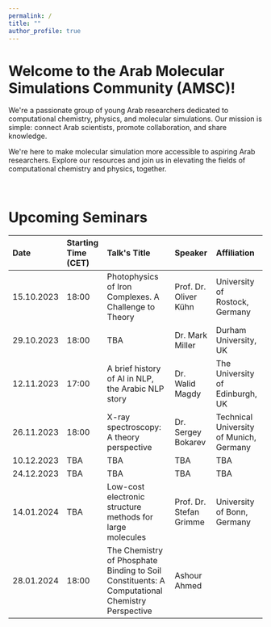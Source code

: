 ```yaml
---
permalink: /
title: ""
author_profile: true
---
```


Welcome to the Arab Molecular Simulations Community (AMSC)!
======
We're a passionate group of young Arab researchers dedicated to computational chemistry, physics, and molecular simulations. Our mission is simple: connect Arab scientists, promote collaboration, and share knowledge.

We're here to make molecular simulation more accessible to aspiring Arab researchers. Explore our resources and join us in elevating the fields of computational chemistry and physics, together.

<br>

Upcoming Seminars
=======

| Date | Starting Time (CET) | Talk's Title | Speaker | Affiliation |
|:---- |:------------------- |:------------ |:------- |:------------|
| 15.10.2023 | 18:00 | Photophysics of Iron Complexes. A Challenge to Theory | Prof. Dr. Oliver Kühn | University of Rostock, Germany | 
| 29.10.2023 | 18:00 | TBA | Dr. Mark Miller | Durham University, UK | 
| 12.11.2023 | 17:00 | A brief history of AI in NLP, the Arabic NLP story | Dr. Walid Magdy | The University of Edinburgh, UK |
| 26.11.2023 | 18:00 | X-ray spectroscopy: A theory perspective | Dr. Sergey Bokarev | Technical University of Munich, Germany |
| 10.12.2023 | TBA | TBA | TBA | TBA |
| 24.12.2023 | TBA | TBA | TBA | TBA |
| 14.01.2024 | TBA | Low-cost electronic structure methods for large molecules | Prof. Dr. Stefan Grimme | University of Bonn, Germany | 
| 28.01.2024 | 18:00 | The Chemistry of Phosphate Binding to Soil Constituents: A Computational Chemistry Perspective | Ashour Ahmed |



